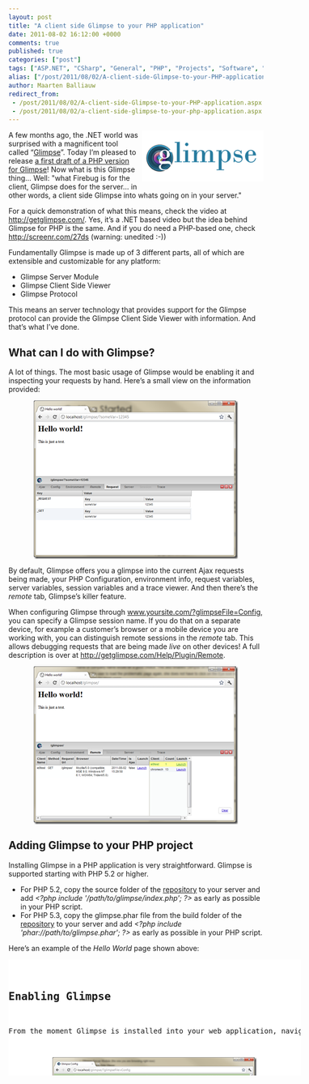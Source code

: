 ```yaml
---
layout: post
title: "A client side Glimpse to your PHP application"
date: 2011-08-02 16:12:00 +0000
comments: true
published: true
categories: ["post"]
tags: ["ASP.NET", "CSharp", "General", "PHP", "Projects", "Software", "Webfarm"]
alias: ["/post/2011/08/02/A-client-side-Glimpse-to-your-PHP-application.aspx", "/post/2011/08/02/a-client-side-glimpse-to-your-php-application.aspx"]
author: Maarten Balliauw
redirect_from:
 - /post/2011/08/02/A-client-side-Glimpse-to-your-PHP-application.aspx
 - /post/2011/08/02/a-client-side-glimpse-to-your-php-application.aspx
---
```

<p><a href="http://getglimpse.com/"><img style="background-image: none; margin: 0px 0px 5px 5px; padding-left: 0px; padding-right: 0px; display: inline; float: right; padding-top: 0px; border: 0px;" title="Glimpse for PHP" src="/images/logo.png" border="0" alt="Glimpse for PHP" width="240" height="100" align="right" /></a>A few months ago, the .NET world was surprised with a magnificent tool called &ldquo;<a href="http://getglimpse.com/" target="_blank">Glimpse</a>&rdquo;. Today I&rsquo;m pleased to release <a href="https://github.com/Glimpse/Glimpse.PHP" target="_blank">a first draft of a PHP version for Glimpse</a>! Now what is this Glimpse thing&hellip; Well: "what Firebug is for the client, Glimpse does for the server... in other words, a client side Glimpse into whats going on in your server."</p>
<p>For a quick demonstration of what this means, check the video at <a title="http://getglimpse.com/" href="http://getglimpse.com/">http://getglimpse.com/</a>. Yes, it&rsquo;s a .NET based video but the idea behind Glimpse for PHP is the same. And if you do need a PHP-based one, check <a href="http://screenr.com/27ds">http://screenr.com/27ds</a> (warning: unedited :-))</p>
<p>Fundamentally Glimpse is made up of 3 different parts, all of which are extensible and customizable for any platform:</p>
<ul>
<li>Glimpse Server Module </li>
<li>Glimpse Client Side Viewer </li>
<li>Glimpse Protocol</li>
</ul>
<p>This means an server technology that provides support for the Glimpse protocol can provide the Glimpse Client Side Viewer with information. And that&rsquo;s what I&rsquo;ve done.</p>
<h2>What can I do with Glimpse?</h2>
<p>A lot of things. The most basic usage of Glimpse would be enabling it and inspecting your requests by hand. Here&rsquo;s a small view on the information provided:</p>
<p><a href="/images/image_138.png"><img style="background-image: none; margin: 5px auto; padding-left: 0px; padding-right: 0px; display: block; float: none; padding-top: 0px; border: 0px;" title="Glimpse phpinfo()" src="/images/image_thumb_106.png" border="0" alt="Glimpse phpinfo()" width="404" height="313" /></a></p>
<p>By default, Glimpse offers you a glimpse into the current Ajax requests being made, your PHP Configuration, environment info, request variables, server variables, session variables and a trace viewer. And then there&rsquo;s the <em>remote</em> tab, Glimpse&rsquo;s killer feature.</p>
<p>When configuring Glimpse through <a href="http://www.yoursite.com/?glimpseFile=Config">www.yoursite.com/?glimpseFile=Config</a>, you can specify a Glimpse session name. If you do that on a separate device, for example a customer&rsquo;s browser or a mobile device you are working with, you can distinguish remote sessions in the <em>remote </em>tab. This allows debugging requests that are being made <em>live</em> on other devices! A full description is over at <a title="http://getglimpse.com/Help/Plugin/Remote" href="http://getglimpse.com/Help/Plugin/Remote">http://getglimpse.com/Help/Plugin/Remote</a>.</p>
<p><a href="/images/image_139.png"><img style="background-image: none; margin: 5px auto; padding-left: 0px; padding-right: 0px; display: block; float: none; padding-top: 0px; border: 0px;" title="PHP debug mobile browser" src="/images/image_thumb_107.png" border="0" alt="PHP debug mobile browser" width="404" height="312" /></a></p>
<h2>Adding Glimpse to your PHP project</h2>
<p>Installing Glimpse in a PHP application is very straightforward. Glimpse is supported starting with PHP 5.2 or higher.</p>
<ul>
<li>For PHP 5.2, copy the source folder of the <a href="https://github.com/Glimpse/Glimpse.PHP">repository</a> to your server and add <em>&lt;?php include '/path/to/glimpse/index.php'; ?&gt;</em> as early as possible in your PHP script. </li>
<li>For PHP 5.3, copy the glimpse.phar file from the build folder of the <a href="https://github.com/Glimpse/Glimpse.PHP">repository</a>&nbsp;to your server and add <em>&lt;?php include 'phar://path/to/glimpse.phar'; ?&gt;</em> as early as possible in your PHP script.</li>
</ul>
<p>Here&rsquo;s an example of the <em>Hello World</em> page shown above:</p>
<div id="scid:9D7513F9-C04C-4721-824A-2B34F0212519:274a0ea5-e016-4b2f-9c40-d5fb93d2d715" class="wlWriterEditableSmartContent" style="margin: 0px; display: inline; float: none; padding: 0px;">
<pre style="width: 578px; height: 229px; background-color: white; overflow: auto;"><div><!--

Code highlighting produced by Actipro CodeHighlighter (freeware)
http://www.CodeHighlighter.com/

--><span style="color: #008080;"> 1</span> <span style="color: #000000;">&lt;?</span><span style="color: #000000;">php
</span><span style="color: #008080;"> 2</span> <span style="color: #0000ff;">require_once</span><span style="color: #000000;"> </span><span style="color: #000000;">'</span><span style="color: #000000;">phar://../build/Glimpse.phar</span><span style="color: #000000;">'</span><span style="color: #000000;">;
</span><span style="color: #008080;"> 3</span> <span style="color: #000000;">?&gt;</span><span style="color: #000000;">
</span><span style="color: #008080;"> 4</span> <span style="color: #000000;">&lt;</span><span style="color: #000000;">html</span><span style="color: #000000;">&gt;</span><span style="color: #000000;">
</span><span style="color: #008080;"> 5</span> <span style="color: #000000;">    </span><span style="color: #000000;">&lt;</span><span style="color: #000000;">head</span><span style="color: #000000;">&gt;</span><span style="color: #000000;">
</span><span style="color: #008080;"> 6</span> <span style="color: #000000;">        </span><span style="color: #000000;">&lt;</span><span style="color: #000000;">title</span><span style="color: #000000;">&gt;</span><span style="color: #000000;">Hello world</span><span style="color: #000000;">!&lt;/</span><span style="color: #000000;">title</span><span style="color: #000000;">&gt;</span><span style="color: #000000;">
</span><span style="color: #008080;"> 7</span> <span style="color: #000000;">    </span><span style="color: #000000;">&lt;/</span><span style="color: #000000;">head</span><span style="color: #000000;">&gt;</span><span style="color: #000000;">
</span><span style="color: #008080;"> 8</span> <span style="color: #000000;">    
</span><span style="color: #008080;"> 9</span> <span style="color: #000000;">    </span><span style="color: #000000;">&lt;?</span><span style="color: #000000;">php Glimpse_Trace</span><span style="color: #000000;">::</span><span style="color: #000000;">info(</span><span style="color: #000000;">'</span><span style="color: #000000;">Rendering body...</span><span style="color: #000000;">'</span><span style="color: #000000;">); </span><span style="color: #000000;">?&gt;</span><span style="color: #000000;">
</span><span style="color: #008080;">10</span> <span style="color: #000000;">    </span><span style="color: #000000;">&lt;</span><span style="color: #000000;">body</span><span style="color: #000000;">&gt;</span><span style="color: #000000;">
</span><span style="color: #008080;">11</span> <span style="color: #000000;">        </span><span style="color: #000000;">&lt;</span><span style="color: #000000;">h1</span><span style="color: #000000;">&gt;</span><span style="color: #000000;">Hello world</span><span style="color: #000000;">!&lt;/</span><span style="color: #000000;">h1</span><span style="color: #000000;">&gt;</span><span style="color: #000000;">
</span><span style="color: #008080;">12</span> <span style="color: #000000;">        </span><span style="color: #000000;">&lt;</span><span style="color: #000000;">p</span><span style="color: #000000;">&gt;</span><span style="color: #000000;">This is just a test</span><span style="color: #000000;">.&lt;/</span><span style="color: #000000;">p</span><span style="color: #000000;">&gt;</span><span style="color: #000000;">
</span><span style="color: #008080;">13</span> <span style="color: #000000;">    </span><span style="color: #000000;">&lt;/</span><span style="color: #000000;">body</span><span style="color: #000000;">&gt;</span><span style="color: #000000;">
</span><span style="color: #008080;">14</span> <span style="color: #000000;">    </span><span style="color: #000000;">&lt;?</span><span style="color: #000000;">php Glimpse_Trace</span><span style="color: #000000;">::</span><span style="color: #000000;">info(</span><span style="color: #000000;">'</span><span style="color: #000000;">Rendered body.</span><span style="color: #000000;">'</span><span style="color: #000000;">); </span><span style="color: #000000;">?&gt;</span><span style="color: #000000;">
</span><span style="color: #008080;">15</span> <span style="color: #000000;">&lt;/</span><span style="color: #000000;">html</span><span style="color: #000000;">&gt;</span></div></pre>
<!-- Code inserted with Steve Dunn's Windows Live Writer Code Formatter Plugin.  http://dunnhq.com --></div>
<h2>Enabling Glimpse</h2>
<p>From the moment Glimpse is installed into your web application, navigate to your web application and append the <em>?glimpseFile=Config</em> query string to enable/disable Glimpse. Optionally, a client name can also be specified to distinguish remote requests.</p>
<p><a href="/images/image_140.png"><img style="background-image: none; margin: 5px auto; padding-left: 0px; padding-right: 0px; display: block; float: none; padding-top: 0px; border: 0px;" title="Configuring Glimpse for PHP" src="/images/image_thumb_108.png" border="0" alt="Configuring Glimpse for PHP" width="404" height="292" /></a></p>
<p>After enabling Glimpse, a small &ldquo;eye&rdquo; icon will appear in the bottom-right corner of your browser. Click it and behold the magic!</p>
<p>Now of course: anyone can potentially enable Glimpse. If you don&rsquo;t want that, ensure you have some conditional mechanism around the <em>&lt;?php require_once 'phar://../build/Glimpse.phar'; ?&gt;</em> statement.</p>
<h2>Creating a first Glimpse plugin</h2>
<p>Not enough information on your screen? Working with Zend Framework and want to have a look at route values? Want to work with Wordpress and view some hidden details about a post through Glimpse? The sky is the limit. All there&rsquo;s to it is creating a Glimpse plugin and registering it. Implementing <em>Glimpse_Plugin_Interface</em> is enough:</p>
<div id="scid:9D7513F9-C04C-4721-824A-2B34F0212519:1eb1871a-97e3-4fe7-9151-d6d051dfa65b" class="wlWriterEditableSmartContent" style="margin: 0px; display: inline; float: none; padding: 0px;">
<pre style="width: 578px; height: 229px; background-color: white; overflow: auto;"><div><!--

Code highlighting produced by Actipro CodeHighlighter (freeware)
http://www.CodeHighlighter.com/

--><span style="color: #008080;"> 1</span> <span style="color: #000000;">&lt;?</span><span style="color: #000000;">php
</span><span style="color: #008080;"> 2</span> <span style="color: #0000ff;">class</span><span style="color: #000000;"> MyGlimpsePlugin
</span><span style="color: #008080;"> 3</span> <span style="color: #000000;">    </span><span style="color: #0000ff;">implements</span><span style="color: #000000;"> Glimpse_Plugin_Interface
</span><span style="color: #008080;"> 4</span> <span style="color: #000000;">{
</span><span style="color: #008080;"> 5</span> <span style="color: #000000;">    </span><span style="color: #0000ff;">public</span><span style="color: #000000;"> </span><span style="color: #0000ff;">function</span><span style="color: #000000;"> getData(Glimpse </span><span style="color: #800080;">$glimpse</span><span style="color: #000000;">) {
</span><span style="color: #008080;"> 6</span> <span style="color: #000000;">        </span><span style="color: #800080;">$data</span><span style="color: #000000;"> </span><span style="color: #000000;">=</span><span style="color: #000000;"> </span><span style="color: #0000ff;">array</span><span style="color: #000000;">(
</span><span style="color: #008080;"> 7</span> <span style="color: #000000;">            </span><span style="color: #0000ff;">array</span><span style="color: #000000;">(</span><span style="color: #000000;">'</span><span style="color: #000000;">Included file path</span><span style="color: #000000;">'</span><span style="color: #000000;">)
</span><span style="color: #008080;"> 8</span> <span style="color: #000000;">        );
</span><span style="color: #008080;"> 9</span> <span style="color: #000000;">        
</span><span style="color: #008080;">10</span> <span style="color: #000000;">        </span><span style="color: #0000ff;">foreach</span><span style="color: #000000;"> (</span><span style="color: #008080;">get_included_files</span><span style="color: #000000;">() </span><span style="color: #0000ff;">as</span><span style="color: #000000;"> </span><span style="color: #800080;">$includedFile</span><span style="color: #000000;">) {
</span><span style="color: #008080;">11</span> <span style="color: #000000;">            </span><span style="color: #800080;">$data</span><span style="color: #000000;">[] </span><span style="color: #000000;">=</span><span style="color: #000000;"> </span><span style="color: #0000ff;">array</span><span style="color: #000000;">(</span><span style="color: #800080;">$includedFile</span><span style="color: #000000;">);
</span><span style="color: #008080;">12</span> <span style="color: #000000;">        }
</span><span style="color: #008080;">13</span> <span style="color: #000000;">        
</span><span style="color: #008080;">14</span> <span style="color: #000000;">        </span><span style="color: #0000ff;">return</span><span style="color: #000000;"> </span><span style="color: #0000ff;">array</span><span style="color: #000000;">(
</span><span style="color: #008080;">15</span> <span style="color: #000000;">            </span><span style="color: #000000;">"</span><span style="color: #000000;">MyGlimpsePlugin</span><span style="color: #000000;">"</span><span style="color: #000000;"> </span><span style="color: #000000;">=&gt;</span><span style="color: #000000;"> </span><span style="color: #008080;">count</span><span style="color: #000000;">(</span><span style="color: #800080;">$data</span><span style="color: #000000;">) </span><span style="color: #000000;">&gt;</span><span style="color: #000000;"> </span><span style="color: #000000;">0</span><span style="color: #000000;"> </span><span style="color: #000000;">?</span><span style="color: #000000;"> </span><span style="color: #800080;">$data</span><span style="color: #000000;"> </span><span style="color: #000000;">:</span><span style="color: #000000;"> </span><span style="color: #0000ff;">null</span><span style="color: #000000;">
</span><span style="color: #008080;">16</span> <span style="color: #000000;">        );
</span><span style="color: #008080;">17</span> <span style="color: #000000;">    }
</span><span style="color: #008080;">18</span> <span style="color: #000000;">    
</span><span style="color: #008080;">19</span> <span style="color: #000000;">    </span><span style="color: #0000ff;">public</span><span style="color: #000000;"> </span><span style="color: #0000ff;">function</span><span style="color: #000000;"> getHelpUrl() {
</span><span style="color: #008080;">20</span> <span style="color: #000000;">        </span><span style="color: #0000ff;">return</span><span style="color: #000000;"> </span><span style="color: #0000ff;">null</span><span style="color: #000000;">; </span><span style="color: #008000;">//</span><span style="color: #008000;"> or the URL to a help page</span><span style="color: #008000;">
</span><span style="color: #008080;">21</span> <span style="color: #000000;">    }
</span><span style="color: #008080;">22</span> <span style="color: #000000;">}
</span><span style="color: #008080;">23</span> <span style="color: #000000;">?&gt;</span></div></pre>
<!-- Code inserted with Steve Dunn's Windows Live Writer Code Formatter Plugin.  http://dunnhq.com --></div>
<p>To register the plugin, add a call to <em>$glimpse-&gt;registerPlugin()</em>:</p>
<div id="scid:9D7513F9-C04C-4721-824A-2B34F0212519:18f16648-85e8-4112-bfa9-658fb4cf178a" class="wlWriterEditableSmartContent" style="margin: 0px; display: inline; float: none; padding: 0px;">
<pre style="width: 578px; height: 50px; background-color: white; overflow: auto;"><div><!--

Code highlighting produced by Actipro CodeHighlighter (freeware)
http://www.CodeHighlighter.com/

--><span style="color: #008080;">1</span> <span style="color: #000000;">&lt;?</span><span style="color: #000000;">php
</span><span style="color: #008080;">2</span> <span style="color: #800080;">$glimpse</span><span style="color: #000000;">-&gt;</span><span style="color: #000000;">registerPlugin(</span><span style="color: #0000ff;">new</span><span style="color: #000000;"> MyGlimpsePlugin());
</span><span style="color: #008080;">3</span> <span style="color: #000000;">?&gt;</span></div></pre>
<!-- Code inserted with Steve Dunn's Windows Live Writer Code Formatter Plugin.  http://dunnhq.com --></div>
<p>And Bob&rsquo;s your uncle:</p>
<p><a href="/images/image_141.png"><img style="background-image: none; margin: 5px auto; padding-left: 0px; padding-right: 0px; display: block; float: none; padding-top: 0px; border: 0px;" title="Creating a Glimpse plugin in PHP" src="/images/image_thumb_109.png" border="0" alt="Creating a Glimpse plugin in PHP" width="404" height="344" /></a></p>
<h2>Now what?</h2>
<p>Well, it&rsquo;s up to you. First of all: all feedback would be welcomed. Second of all: this is on Github (<a title="https://github.com/Glimpse/Glimpse.PHP" href="https://github.com/Glimpse/Glimpse.PHP">https://github.com/Glimpse/Glimpse.PHP</a>). Feel free to fork and extend! Feel free to contribute plugins, core features, whatever you like! Have a lot of CakePHP projects? Why not contribute a plugin that provides a Glimpse at CakePHP diagnostics?</p>
<p>&lsquo;Till next time!</p>

{% include imported_disclaimer.html %}

